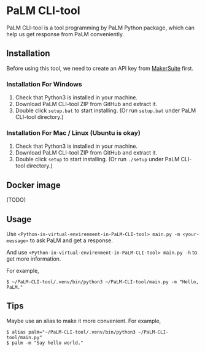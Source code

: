 # PaLM CLI-tool

PaLM CLI-tool is a tool programming by PaLM Python package, which can help us get response from PaLM conveniently.

## Installation

Before using this tool, we need to create an API key from [MakerSuite](https://makersuite.google.com/app/apikey) first.

### Installation For Windows

1. Check that Python3 is installed in your machine.
2. Download PaLM CLI-tool ZIP from GitHub and extract it.
3. Double click `setup.bat` to start installing. (Or run `setup.bat` under PaLM CLI-tool directory.)

### Installation For Mac / Linux (Ubuntu is okay)

1. Check that Python3 is installed in your machine.
2. Download PaLM CLI-tool ZIP from GitHub and extract it.
3. Double click `setup` to start installing. (Or run `./setup` under PaLM CLI-tool directory.)

## Docker image

(TODO)

## Usage

Use `<Python-in-virtual-envirenment-in-PaLM-CLI-tool> main.py -m <your-message>` to ask PaLM and get a response.

And use `<Python-in-virtual-envirenment-in-PaLM-CLI-tool> main.py -h` to get more information.

For example,

```
$ ~/PaLM-CLI-tool/.venv/bin/python3 ~/PaLM-CLI-tool/main.py -m "Hello, PaLM."
```

## Tips

Maybe use an alias to make it more convenient. For example,

```
$ alias palm="~/PaLM-CLI-tool/.venv/bin/python3 ~/PaLM-CLI-tool/main.py"
$ palm -m "Say hello world."
```
